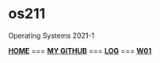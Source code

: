 # os211
Operating Systems 2021-1

<b>[HOME](https://astriddiany.github.io/os211/)</b> === 
<b>[MY GITHUB](https://github.com/astriddiany/os211)</b> === 
<b>[LOG](https://github.com/astriddiany/os211/blob/master/TXT/mylog.txt)</b> ===
<b>[W01](https://astriddiany.github.io/os211/W01/)</b>
